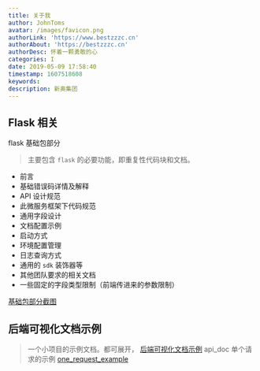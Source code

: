 ```yaml
---
title: 关于我
author: JohnToms
avatar: /images/favicon.png
authorLink: 'https://www.bestzzzc.cn'
authorAbout: 'https://bestzzzc.cn'
authorDesc: 怀着一颗勇敢的心
categories: I
date: 2019-05-09 17:58:40
timestamp: 1607518608
keywords:
description: 新奥集团
---
```


## Flask 相关
flask 基础包部分
> 主要包含 `flask` 的必要功能，即重复性代码块和文档。
- 前言
- 基础错误码详情及解释
- API 设计规范
- 此微服务框架下代码规范
- 通用字段设计
- 文档配置示例
- 启动方式
- 环境配置管理
- 日志查询方式
- 通用的 `sdk` 装饰器等
- 其他团队要求的相关文档
- 一些固定的字段类型限制（前端传进来的参数限制）

[基础包部分截图](https://oss-md-pictures.oss-cn-hangzhou.aliyuncs.com/bestzzzc_cn/basic_frmework_code.jpeg)

## 后端可视化文档示例
> 一个小项目的示例文档。都可展开，
[后端可视化文档示例](https://oss-md-pictures.oss-cn-hangzhou.aliyuncs.com/bestzzzc_cn/api_doc_example.jpg)
> api_doc 单个请求的示例
[one_request_example](https://oss-md-pictures.oss-cn-hangzhou.aliyuncs.com/bestzzzc_cn/one_request_example.jpeg)
